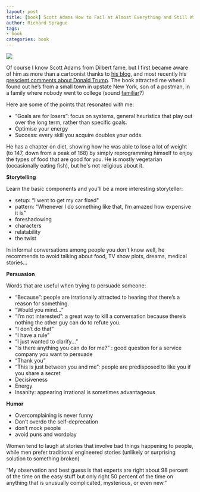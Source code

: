 ```yaml
---
layout: post
title: [book] Scott Adams How to Fail at Almost Everything and Still Win Big
author: Richard Sprague
tags:
- book
categories: book
---
```



![](https:////ws-na.amazon-adsystem.com/widgets/q?_encoding=UTF8&ASIN=1591847745&Format=_SL160_&ID=AsinImage&MarketPlace=US&ServiceVersion=20070822&WS=1&tag=richasprag-20)



Of course I know Scott Adams from Dilbert fame, but I first became aware of him as more than a cartoonist thanks to [his blog](http://blog.dilbert.com/), and most recently his [prescient comments about Donald Trump](http://blog.dilbert.com/post/146157026376/how-to-un-hypnotize-a-rabid-anti-trumper). The book attracted me when I found out he’s from a small town in upstate New York, son of a postman, in a family where nobody went to college (sound [familiar](https://en.wikipedia.org/wiki/Neillsville,_Wisconsin)?)

Here are some of the points that resonated with me:

  * “Goals are for losers”: focus on systems, general heuristics that play out over the long term, rather than specific goals.
  * Optimise your energy
  * Success: every skill you acquire doubles your odds.

He has a chapter on diet, showing how he was able to lose a lot of weight (to 147, down from a peak of 168) by simply reprogramming himself to enjoy the types of food that are good for you. He is mostly vegetarian (occasionally eating fish), but he's not religious about it.

**Storytelling**

Learn the basic components and you'll be a more interesting storyteller:

  * setup: “I went to get my car fixed"
  * pattern: “Whenever I do something like that, I’m amazed how expensive it is"
  * foreshadowing
  * characters
  * relatability
  * the twist

In informal conversations among people you don't know well, he recommends to avoid talking about food, TV show plots, dreams, medical stories...

**Persuasion**

Words that are useful when trying to persuade someone:

  * “Because”: people are irrationally attracted to hearing that there’s a reason for something.
  * “Would you mind…”
  * “I’m not interested”: a great way to kill a conversation because there’s nothing the other guy can do to refute you.
  * “I don’t do that”
  * “I have a rule”
  * “I just wanted to clarify...”
  * “Is there anything you can do for me?” : good question for a service company you want to persuade
  * “Thank you”
  * “This is just between you and me”: people are predisposed to like you if you share a secret
  * Decisiveness
  * Energy
  * Insanity: appearing irrational is sometimes advantageous

**Humor**

  * Overcomplaining is never funny
  * Don’t overdo the self-deprecation
  * don’t mock people
  * avoid puns and wordplay

Women tend to laugh at stories that involve bad things happening to people, while men prefer traditional engineered stories (unlikely or surprising solution to something broken)

“My observation and best guess is that experts are right about 98 percent of the time on the easy stuff but only right 50 percent of the time on anything that is unusually complicated, mysterious, or even new.”
